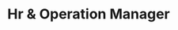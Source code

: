 ---
draft: false
name: "Althiya"
title: "Hr & Operation Manager"
avatar: {
    src: "../../assets/images/Althiya.jpg",
    alt: "Digilink laxshmi"
}
publishDate: "2022-11-07 15:39"
---
